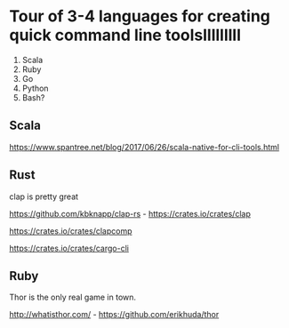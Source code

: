 # Tour of 3-4 languages for creating quick command line toolslllllllll

1. Scala
2. Ruby
3. Go
4. Python
5. Bash?

## Scala

https://www.spantree.net/blog/2017/06/26/scala-native-for-cli-tools.html

## Rust

clap is pretty great

https://github.com/kbknapp/clap-rs - https://crates.io/crates/clap

https://crates.io/crates/clapcomp

https://crates.io/crates/cargo-cli

## Ruby

Thor is the only real game in town.

http://whatisthor.com/ - https://github.com/erikhuda/thor
